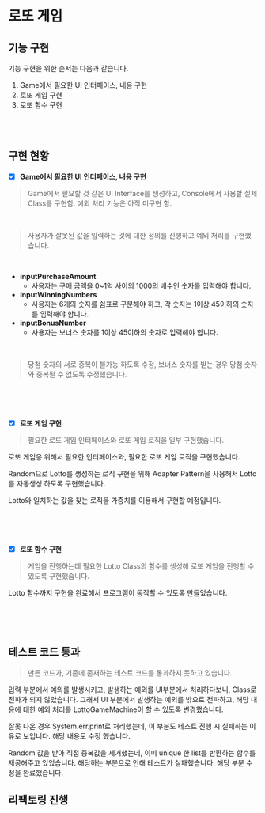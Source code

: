 # 로또 게임


## 기능 구현

기능 구현을 위한 순서는 다음과 같습니다.
1. Game에서 필요한 UI 인터페이스, 내용 구현
2. 로또 게임 구현
3. 로또 함수 구현


<br>
<br>


## 구현 현황

- [x] **Game에서 필요한 UI 인터페이스, 내용 구현**

> Game에서 필요할 것 같은 UI Interface를 생성하고, Console에서 사용할 실제 Class를 구현함. 예외 처리 기능은 아직 미구현 함.

<br>

> 사용자가 잘못된 값을 입력하는 것에 대한 정의를 진행하고 예외 처리를 구현했습니다.

<br>

* **inputPurchaseAmount**
  * 사용자는 구매 금액을 0~1억 사이의 1000의 배수인 숫자를 입력해야 합니다.
* **inputWinningNumbers**
  * 사용자는 6개의 숫자를 쉼표로 구분해야 하고, 각 숫자는 1이상 45이하의 숫자를 입력해야 합니다.
* **inputBonusNumber**
  * 사용자는 보너스 숫자를 1이상 45이하의 숫자로 입력해야 합니다.

<br>

> 당첨 숫자의 서로 중복이 불가능 하도록 수정, 보너스 숫자를 받는 경우 당첨 숫자와 중복될 수 없도록 수정했습니다.

<br>
<br>
<br>

- [x] **로또 게임 구현**

> 필요한 로또 게임 인터페이스와 로또 게임 로직을 일부 구현했습니다.

로또 게임응 위해서 필요한 인터페이스와, 필요한 로또 게임 로직을 구현했습니다.

Random으로 Lotto를 생성하는 로직 구현을 위해 Adapter Pattern을 사용해서 Lotto를 자동생성 하도록 구현했습니다.

Lotto와 일치하는 값을 찾는 로직을 가중치를 이용해서 구현할 예정입니다.

<br>
<br>
<br>

- [x] **로또 함수 구현**

> 게임을 진행하는데 필요한 Lotto Class의  함수를 생성해 로또 게임을 진행할 수 있도록 구현했습니다.

Lotto 함수까지 구현을 완료해서 프로그램이 동작할 수 있도록 만들었습니다.

<br>
<br>
<br>


## 테스트 코드 통과

> 만든 코드가, 기존에 존재하는 테스트 코드를 통과하지 못하고 있습니다.

입력 부분에서 예외를 발생시키고, 발생하는 예외를 UI부분에서 처리하다보니, Class로 전파가 되지 않았습니다.
그래서 UI 부분에서 발생하는 예외를 밖으로 전파하고, 해당 내용에 대한 예외 처리를 LottoGameMachine이 할 수 있도록 변경했습니다.

잘못 나온 경우 System.err.print로 처리했는데, 이 부분도 테스트 진행 시 실패하는 이유로 보입니다.
해당 내용도 수정 했습니다.

Random 값을 받아 직접 중복값을 제거했는데, 이미 unique 한 list를 반환하는 함수를 제공해주고 있었습니다. 해당하는 부분으로 인해 테스트가 실패했습니다.
해당 부분 수정을 완료했습니다.



## 리팩토링 진행

